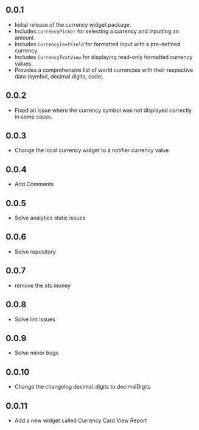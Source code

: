 ## 0.0.1

* Initial release of the currency widget package.
* Includes `CurrencyPicker` for selecting a currency and inputting an amount.
* Includes `CurrencyTextField` for formatted input with a pre-defined currency.
* Includes `CurrencyTextView` for displaying read-only formatted currency values.
* Provides a comprehensive list of world currencies with their respective data (symbol, decimal digits, code).

## 0.0.2
* Fixed an issue where the currency symbol was not displayed correctly in some cases.

## 0.0.3
* Change the local currency widget to a notifier currency value

## 0.0.4
* Add Comments

## 0.0.5
* Solve analytics static issues

## 0.0.6 
* Solve repository

## 0.0.7
* remove the xts  money

## 0.0.8
* Solve lint issues

## 0.0.9
* Solve minor bugs

## 0.0.10
* Change the changelog decimal_digits to decimalDigits

## 0.0.11
* Add a new widget called Currency Card View Report
